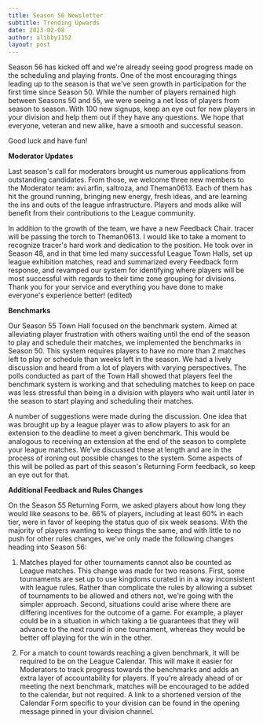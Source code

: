 ```yaml
---
title: Season 56 Newsletter
subtitle: Trending Upwards
date: 2023-02-08
author: alibby1152
layout: post
---
```

Season 56 has kicked off and we're already seeing good progress made on the scheduling and playing fronts. One of the most encouraging things leading up to the season is that we've seen growth in participation for the first time since Season 50. While the number of players remained high between Seasons 50 and 55, we were seeing a net loss of players from season to season. With 100 new signups, keep an eye out for new players in your division and help them out if they have any questions. We hope that everyone, veteran and new alike, have a smooth and successful season. 

Good luck and have fun!

**M﻿oderator Updates**



Last season's call for moderators brought us numerous applications from outstanding candidates. From those, we welcome three new members to the Moderator team: avi.arfin, saltroza, and Theman0613. Each of them has hit the ground running, bringing new energy, fresh ideas, and are learning the ins and outs of the league infrastructure. Players and mods alike will benefit from their contributions to the League community. 

In addition to the growth of the team, we have a new Feedback Chair. tracer will be passing the torch to Theman0613. I would like to take a moment to recognize tracer's hard work and dedication to the position. He took over in Season 48, and in that time led many successful League Town Halls, set up league exhibition matches, read and summarized every Feedback form response, and revamped our system for identifying where players will be most successful with regards to their time zone grouping for divisions. Thank you for your service and everything you have done to make everyone's experience better! (edited)

**B﻿enchmarks**

Our Season 55 Town Hall focused on the benchmark system. Aimed at alleviating player frustration with others waiting until the end of the season to play and schedule their matches, we implemented the benchmarks in Season 50. This system requires players to have no more than 2 matches left to play or schedule than weeks left in the season. We had a lively discussion and heard from a lot of players with varying perspectives. The polls conducted as part of the Town Hall showed that players feel the benchmark system is working and that scheduling matches to keep on pace was less stressful than being in a division with players who wait until later in the season to start playing and scheduling their matches.

A number of suggestions were made during the discussion. One idea that was brought up by a league player was to allow players to ask for an extension to the deadline to meet a given benchmark. This would be analogous to receiving an extension at the end of the season to complete your league matches. We've discussed these at length and are in the process of ironing out possible changes to the system. Some aspects of this will be polled as part of this season's Returning Form feedback, so keep an eye out for that.

**Additional Feedback and Rules Changes**

On the Season 55 Returning Form, we asked players about how long they would like seasons to be. 66% of players, including at least 60% in each tier, were in favor of keeping the status quo of six week seasons. With the majority of players wanting to keep things the same, and with little to no push for other rules changes, we've only made the following changes heading into Season 56:

1. Matches played for other tournaments cannot also be counted as League matches. This change was made for two reasons. First, some tournaments are set up to use kingdoms curated in in a way inconsistent with league rules. Rather than complicate the rules by allowing a subset of tournaments to be allowed and others not, we're going with the simpler approach. Second, situations could arise where there are differing incentives for the outcome of a game. For example, a player could be in a situation in which taking a tie guarantees that they will advance to the next round in one tournament, whereas they would be better off playing for the win in the other.


2. For a match to count towards reaching a given benchmark, it will be required to be on the League Calendar. This will make it easier for Moderators to track progress towards the benchmarks and adds an extra layer of accountability for players. If you're already ahead of or meeting the next benchmark, matches will be encouraged to be added to the calendar, but not required. A link to a shortened version of the Calendar Form specific to your division can be found in the opening message pinned in your division channel.